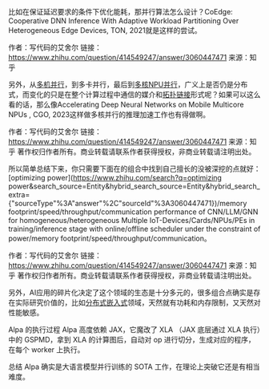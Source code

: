 比如在保证延迟要求的条件下优化能耗，那并行算法怎么设计？CoEdge: Cooperative DNN Inference With Adaptive Workload Partitioning Over Heterogeneous Edge Devices, TON, 2021就是这样的尝试。

作者：写代码的艾舍尔
链接：https://www.zhihu.com/question/414549247/answer/3060447471
来源：知乎

另外，从[多机并行](https://www.zhihu.com/search?q=多机并行&search_source=Entity&hybrid_search_source=Entity&hybrid_search_extra={"sourceType"%3A"answer"%2C"sourceId"%3A3060447471})，到多卡并行，最后到[多核NPU并行](https://www.zhihu.com/search?q=多核NPU并行&search_source=Entity&hybrid_search_source=Entity&hybrid_search_extra={"sourceType"%3A"answer"%2C"sourceId"%3A3060447471})，广义上是否仍是分布式，而变化的只是在整个计算过程中通信的媒介和[拓扑链接](https://www.zhihu.com/search?q=拓扑链接&search_source=Entity&hybrid_search_source=Entity&hybrid_search_extra={"sourceType"%3A"answer"%2C"sourceId"%3A3060447471})形式呢？如果可以这么看的话，那么像Accelerating Deep Neural Networks on Mobile Multicore NPUs , CGO, 2023这样做多核并行的推理加速工作也有得做啊。

作者：写代码的艾舍尔
链接：https://www.zhihu.com/question/414549247/answer/3060447471
来源：知乎
著作权归作者所有。商业转载请联系作者获得授权，非商业转载请注明出处。



所以简单总结下来，你只需要下面在的组合中找到自己擅长的没被深挖的点就好：[optimizing power](https://www.zhihu.com/search?q=optimizing power&search_source=Entity&hybrid_search_source=Entity&hybrid_search_extra={"sourceType"%3A"answer"%2C"sourceId"%3A3060447471})/memory footprint/speed/throughput/communication performance of CNN/LLM/GNN for homogeneous/heterogeneous Multiple IoT-Devices/Cards/NPUs/PEs in training/inference stage with online/offline scheduler under the constraint of power/memory footprint/speed/throughput/communication。

作者：写代码的艾舍尔
链接：https://www.zhihu.com/question/414549247/answer/3060447471
来源：知乎
著作权归作者所有。商业转载请联系作者获得授权，非商业转载请注明出处。

另外，AI应用的碎片化决定了这个领域的生态是十分多元的，很多组合点确实是存在实际研究价值的，比如[分布式嵌入式](https://www.zhihu.com/search?q=分布式嵌入式&search_source=Entity&hybrid_search_source=Entity&hybrid_search_extra={"sourceType"%3A"answer"%2C"sourceId"%3A3060447471})领域，天然就有功耗和内存限制，又天然对性能敏感。



Alpa 的执行过程
Alpa 高度依赖 JAX，它魔改了 XLA （JAX 底层通过 XLA 执行）中的 GSPMD，拿到 XLA 的计算图后，自动对 op 进行切分，生成对应的程序，在每个 worker 上执行。

总结
Alpa 确实是大语言模型并行训练的 SOTA 工作，在理论上突破它还是有相当难度。

